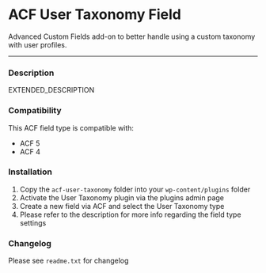 # ACF User Taxonomy Field

Advanced Custom Fields add-on to better handle using a custom taxonomy with user profiles.

-----------------------

### Description

EXTENDED_DESCRIPTION

### Compatibility

This ACF field type is compatible with:
* ACF 5
* ACF 4

### Installation

1. Copy the `acf-user-taxonomy` folder into your `wp-content/plugins` folder
2. Activate the User Taxonomy plugin via the plugins admin page
3. Create a new field via ACF and select the User Taxonomy type
4. Please refer to the description for more info regarding the field type settings

### Changelog
Please see `readme.txt` for changelog
